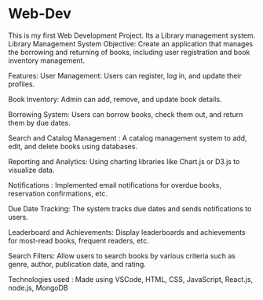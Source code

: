 # Web-Dev
This is my first Web Development Project.
Its a Library management system.
 Library Management System
Objective: Create an application that manages the borrowing and returning of books, including user registration and book inventory management.

Features:
User Management: Users can register, log in, and update their profiles.

Book Inventory: Admin can add, remove, and update book details.

Borrowing System: Users can borrow books, check them out, and return them by due dates.

Search and Catalog Management : A catalog management system to add, edit, and delete books using databases.

Reporting and Analytics: Using charting libraries like Chart.js or D3.js to visualize data.

Notifications : Implemented email notifications for overdue books, reservation confirmations, etc.

Due Date Tracking: The system tracks due dates and sends notifications to users.

Leaderboard and Achievements: Display leaderboards and achievements for most-read books, frequent readers, etc.

Search Filters: Allow users to search books by various criteria such as genre, author, publication date, and rating.



Technologies used : Made using VSCode, HTML, CSS, JavaScript, React.js, node.js, MongoDB
